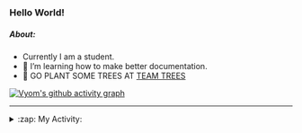 ### Hello World!

##### About:
- Currently I am a student.
- 🌱 I’m learning how to make better documentation.
- 🌱 GO PLANT SOME TREES AT [TEAM TREES](https://teamtrees.org/)

[![Vyom's github activity graph](https://activity-graph.herokuapp.com/graph?username=Vyvy-vi)](https://github.com/ashutosh00710/github-readme-activity-graph)

---
<details>
  <summary>:zap: My Activity:</summary>
  
<!--START_SECTION:waka-->
![Code Time](http://img.shields.io/badge/Code%20Time-932%20hrs%2053%20mins-blue)

**I'm a Night 🦉** 

```text
🌞 Morning    93 commits     ███░░░░░░░░░░░░░░░░░░░░░░   13.36% 
🌆 Daytime    169 commits    ██████░░░░░░░░░░░░░░░░░░░   24.28% 
🌃 Evening    229 commits    ████████░░░░░░░░░░░░░░░░░   32.9% 
🌙 Night      205 commits    ███████░░░░░░░░░░░░░░░░░░   29.45%

```
📅 **I'm Most Productive on Sunday** 

```text
Monday       101 commits    ███░░░░░░░░░░░░░░░░░░░░░░   14.51% 
Tuesday      112 commits    ████░░░░░░░░░░░░░░░░░░░░░   16.09% 
Wednesday    89 commits     ███░░░░░░░░░░░░░░░░░░░░░░   12.79% 
Thursday     101 commits    ███░░░░░░░░░░░░░░░░░░░░░░   14.51% 
Friday       103 commits    ███░░░░░░░░░░░░░░░░░░░░░░   14.8% 
Saturday     73 commits     ██░░░░░░░░░░░░░░░░░░░░░░░   10.49% 
Sunday       117 commits    ████░░░░░░░░░░░░░░░░░░░░░   16.81%

```


📊 **This Week I Spent My Time On** 

```text
🔥 Editors: 
VS Code                  14 hrs 1 min        █████████████████████████   100.0%

🐱‍💻 Projects: 
CSF                      6 hrs 17 mins       ███████████░░░░░░░░░░░░░░   44.9% 
github-readme-youtube-car4 hrs 25 mins       ████████░░░░░░░░░░░░░░░░░   31.56% 
file-utils               1 hr 10 mins        ██░░░░░░░░░░░░░░░░░░░░░░░   8.39% 
TEA-onboarding-bot       44 mins             █░░░░░░░░░░░░░░░░░░░░░░░░   5.32% 
praise                   41 mins             █░░░░░░░░░░░░░░░░░░░░░░░░   4.89%

```


 Last Updated on 20/10/2022 16:07:16 UTC
<!--END_SECTION:waka-->
</details>

